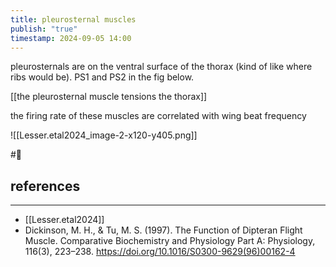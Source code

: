 ```yaml
---
title: pleurosternal muscles
publish: "true"
timestamp: 2024-09-05 14:00
---
```


pleurosternals are on the ventral surface of the thorax (kind of like where ribs would be). PS1 and PS2 in the fig below. 

[[the pleurosternal muscle tensions the thorax]]

the firing rate of these muscles are correlated with wing beat frequency



![[Lesser.etal2024_image-2-x120-y405.png]]

#🥚 
## references
---
- [[Lesser.etal2024]]
- Dickinson, M. H., & Tu, M. S. (1997). The Function of Dipteran Flight Muscle. Comparative Biochemistry and Physiology Part A: Physiology, 116(3), 223–238. https://doi.org/10.1016/S0300-9629(96)00162-4

